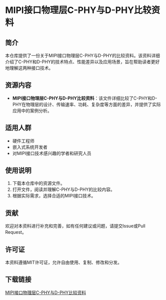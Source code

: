 # MIPI接口物理层C-PHY与D-PHY比较资料

## 简介
本仓库提供了一份关于MIPI接口物理层C-PHY与D-PHY的比较资料。该资料详细介绍了C-PHY和D-PHY的技术特点、性能差异以及应用场景，旨在帮助读者更好地理解这两种接口技术。

## 资源内容
- **MIPI接口物理层C-PHY与D-PHY比较资料**：该文件详细比较了C-PHY和D-PHY在物理层的设计、传输速率、功耗、复杂度等方面的差异，并提供了实际应用中的案例分析。

## 适用人群
- 硬件工程师
- 嵌入式系统开发者
- 对MIPI接口技术感兴趣的学者和研究人员

## 使用说明
1. 下载本仓库中的资源文件。
2. 打开文件，阅读并理解C-PHY与D-PHY的比较内容。
3. 根据实际需求，选择合适的MIPI接口技术。

## 贡献
欢迎对本资料进行补充和完善，如有任何建议或问题，请提交Issue或Pull Request。

## 许可证
本资料遵循MIT许可证，允许自由使用、复制、修改和分发。

## 下载链接

[MIPI接口物理层C-PHY与D-PHY比较资料](https://pan.quark.cn/s/d00c3addf71c)
